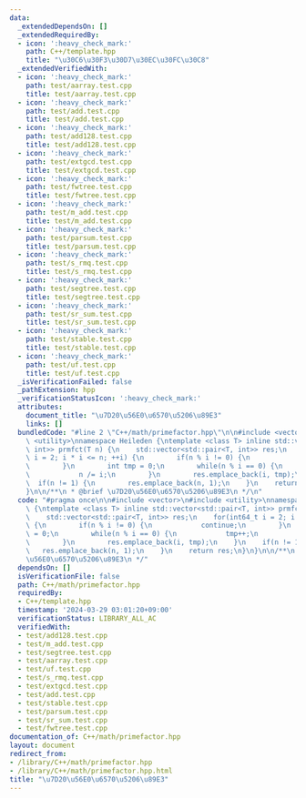```yaml
---
data:
  _extendedDependsOn: []
  _extendedRequiredBy:
  - icon: ':heavy_check_mark:'
    path: C++/template.hpp
    title: "\u30C6\u30F3\u30D7\u30EC\u30FC\u30C8"
  _extendedVerifiedWith:
  - icon: ':heavy_check_mark:'
    path: test/aarray.test.cpp
    title: test/aarray.test.cpp
  - icon: ':heavy_check_mark:'
    path: test/add.test.cpp
    title: test/add.test.cpp
  - icon: ':heavy_check_mark:'
    path: test/add128.test.cpp
    title: test/add128.test.cpp
  - icon: ':heavy_check_mark:'
    path: test/extgcd.test.cpp
    title: test/extgcd.test.cpp
  - icon: ':heavy_check_mark:'
    path: test/fwtree.test.cpp
    title: test/fwtree.test.cpp
  - icon: ':heavy_check_mark:'
    path: test/m_add.test.cpp
    title: test/m_add.test.cpp
  - icon: ':heavy_check_mark:'
    path: test/parsum.test.cpp
    title: test/parsum.test.cpp
  - icon: ':heavy_check_mark:'
    path: test/s_rmq.test.cpp
    title: test/s_rmq.test.cpp
  - icon: ':heavy_check_mark:'
    path: test/segtree.test.cpp
    title: test/segtree.test.cpp
  - icon: ':heavy_check_mark:'
    path: test/sr_sum.test.cpp
    title: test/sr_sum.test.cpp
  - icon: ':heavy_check_mark:'
    path: test/stable.test.cpp
    title: test/stable.test.cpp
  - icon: ':heavy_check_mark:'
    path: test/uf.test.cpp
    title: test/uf.test.cpp
  _isVerificationFailed: false
  _pathExtension: hpp
  _verificationStatusIcon: ':heavy_check_mark:'
  attributes:
    document_title: "\u7D20\u56E0\u6570\u5206\u89E3"
    links: []
  bundledCode: "#line 2 \"C++/math/primefactor.hpp\"\n\n#include <vector>\n#include\
    \ <utility>\nnamespace Heileden {\ntemplate <class T> inline std::vector<std::pair<T,\
    \ int>> prmfct(T n) {\n    std::vector<std::pair<T, int>> res;\n    for(int64_t\
    \ i = 2; i * i <= n; ++i) {\n        if(n % i != 0) {\n            continue;\n\
    \        }\n        int tmp = 0;\n        while(n % i == 0) {\n            tmp++;\n\
    \            n /= i;\n        }\n        res.emplace_back(i, tmp);\n    }\n  \
    \  if(n != 1) {\n        res.emplace_back(n, 1);\n    }\n    return res;\n}\n\
    }\n\n/**\n * @brief \u7D20\u56E0\u6570\u5206\u89E3\n */\n"
  code: "#pragma once\n\n#include <vector>\n#include <utility>\nnamespace Heileden\
    \ {\ntemplate <class T> inline std::vector<std::pair<T, int>> prmfct(T n) {\n\
    \    std::vector<std::pair<T, int>> res;\n    for(int64_t i = 2; i * i <= n; ++i)\
    \ {\n        if(n % i != 0) {\n            continue;\n        }\n        int tmp\
    \ = 0;\n        while(n % i == 0) {\n            tmp++;\n            n /= i;\n\
    \        }\n        res.emplace_back(i, tmp);\n    }\n    if(n != 1) {\n     \
    \   res.emplace_back(n, 1);\n    }\n    return res;\n}\n}\n\n/**\n * @brief \u7D20\
    \u56E0\u6570\u5206\u89E3\n */"
  dependsOn: []
  isVerificationFile: false
  path: C++/math/primefactor.hpp
  requiredBy:
  - C++/template.hpp
  timestamp: '2024-03-29 03:01:20+09:00'
  verificationStatus: LIBRARY_ALL_AC
  verifiedWith:
  - test/add128.test.cpp
  - test/m_add.test.cpp
  - test/segtree.test.cpp
  - test/aarray.test.cpp
  - test/uf.test.cpp
  - test/s_rmq.test.cpp
  - test/extgcd.test.cpp
  - test/add.test.cpp
  - test/stable.test.cpp
  - test/parsum.test.cpp
  - test/sr_sum.test.cpp
  - test/fwtree.test.cpp
documentation_of: C++/math/primefactor.hpp
layout: document
redirect_from:
- /library/C++/math/primefactor.hpp
- /library/C++/math/primefactor.hpp.html
title: "\u7D20\u56E0\u6570\u5206\u89E3"
---
```

